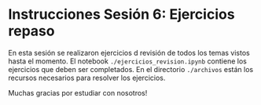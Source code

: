 # Instrucciones Sesión 6: Ejercicios repaso 

En esta sesión se realizaron ejercicios d revisión de todos los temas vistos hasta el momento. El notebook `./ejercicios_revision.ipynb` contiene los ejercicios que deben ser completados. En el directorio `./archivos` están los recursos necesarios para resolver los ejercicios.

Muchas gracias por estudiar con nosotros!